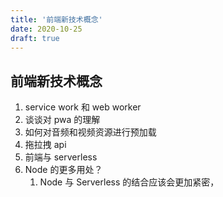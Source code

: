 ```yaml
---
title: '前端新技术概念'
date: 2020-10-25
draft: true
---
```


## 前端新技术概念

1. service work 和 web worker
2. 谈谈对 pwa 的理解
3. 如何对音频和视频资源进行预加载
4. 拖拉拽 api
5. 前端与 serverless
6. Node 的更多用处？
   1. Node 与 Serverless 的结合应该会更加紧密，
